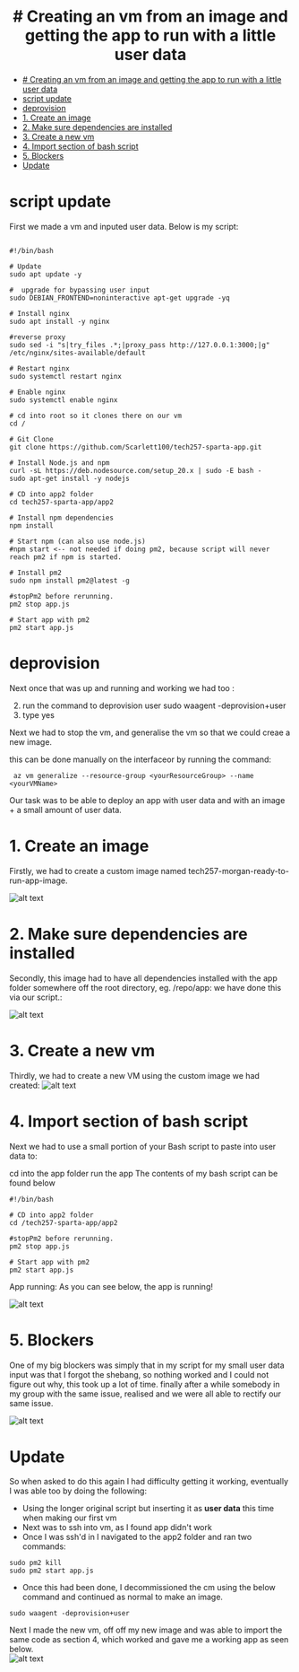 # <center> # Creating an vm from an image and getting the app to run with a little user data <center/>
- [ # Creating an vm from an image and getting the app to run with a little user data ](#--creating-an-vm-from-an-image-and-getting-the-app-to-run-with-a-little-user-data-)
- [script update](#script-update)
- [deprovision](#deprovision)
- [1. Create an image](#1-create-an-image)
- [2. Make sure dependencies are installed](#2-make-sure-dependencies-are-installed)
- [3. Create a new vm](#3-create-a-new-vm)
- [4. Import section of bash script](#4-import-section-of-bash-script)
- [5. Blockers](#5-blockers)
- [Update](#update)



# script update

First we made a vm and inputed user data. Below is my script:

``` 

#!/bin/bash

# Update
sudo apt update -y

#  upgrade for bypassing user input
sudo DEBIAN_FRONTEND=noninteractive apt-get upgrade -yq

# Install nginx
sudo apt install -y nginx

#reverse proxy 
sudo sed -i "s|try_files .*;|proxy_pass http://127.0.0.1:3000;|g" /etc/nginx/sites-available/default

# Restart nginx
sudo systemctl restart nginx

# Enable nginx
sudo systemctl enable nginx

# cd into root so it clones there on our vm
cd /

# Git Clone
git clone https://github.com/Scarlett100/tech257-sparta-app.git

# Install Node.js and npm
curl -sL https://deb.nodesource.com/setup_20.x | sudo -E bash -
sudo apt-get install -y nodejs

# CD into app2 folder
cd tech257-sparta-app/app2

# Install npm dependencies
npm install

# Start npm (can also use node.js)
#npm start <-- not needed if doing pm2, because script will never reach pm2 if npm is started.

# Install pm2
sudo npm install pm2@latest -g

#stopPm2 before rerunning.
pm2 stop app.js

# Start app with pm2
pm2 start app.js
``` 

# deprovision

Next once that was up and running and working we had too :

2. run the command to deprovision user
    sudo waagent -deprovision+user 
3. type yes


Next we had to stop the vm, and generalise the vm so that we could creae a new image.

this can be done manually on the interfaceor by running the command:
``` 
 az vm generalize --resource-group <yourResourceGroup> --name <yourVMName>
 ``` 


Our task was to be able to deploy an app with user data and with an image + a small amount of user data.

# 1. Create an image
 Firstly, we had to create a custom image named 
tech257-morgan-ready-to-run-app-image. 

![alt text](../images/image_created.png)

# 2. Make sure dependencies are installed

Secondly, this image had to have all dependencies installed 
with the app folder somewhere off the root directory, eg. /repo/app:
we have done this via our script.:

![alt text](../images/!binbash.png)

# 3. Create a new vm
Thirdly, we had to create a new VM using the custom image we had created:
![alt text](<../images/Screenshot 2024-03-12 at 16.48.22.png>)

# 4. Import section of bash script
Next we had to use a small portion of your Bash script to paste into user data to:

cd into the app folder
run the app
The contents of my bash script can be found below
 ``` 
#!/bin/bash

# CD into app2 folder
cd /tech257-sparta-app/app2

#stopPm2 before rerunning.
pm2 stop app.js

# Start app with pm2
pm2 start app.js
 ``` 
 App running:
 As you can see below, the app is running!
 
 ![alt text](<../images/Screenshot 2024-03-13 at 10.56.40.png>)

# 5. Blockers
One of my big blockers was simply that in my script for my small user data input was that I forgot the shebang, so nothing worked and I could not figure out why, this took up a lot of time. finally after a while somebody in my group with the same issue, realised and we were all able to rectify our same issue.

![alt text](../images/userdatafomrimage.png)


# Update

So when asked to do this again I had difficulty getting it working, eventually I was able too by doing the following:

* Using the longer original script but inserting it as **user data** this time when making our first vm
* Next was to ssh into vm, as I found app didn't work
* Once I was ssh'd in I navigated to the app2 folder and ran two commands:
``` 
sudo pm2 kill
sudo pm2 start app.js
 ``` 
* Once this had been done, I decommissioned the cm using the below command and continued as normal to make an image. 
``` 
sudo waagent -deprovision+user
``` 

Next I made the new vm, off off my new image and was able to import the same code as section 4, which worked and gave me a working app as seen below.
<br>
![alt text](<Screenshot 2024-03-14 at 18.35.18.png>)